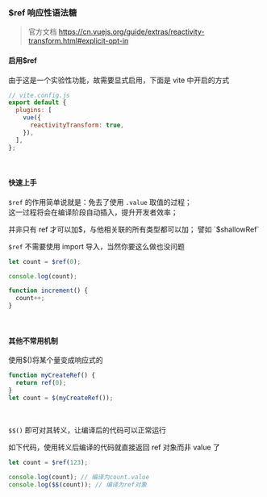 ### $ref 响应性语法糖

> 官方文档 https://cn.vuejs.org/guide/extras/reactivity-transform.html#explicit-opt-in

#### 启用$ref

由于这是一个实验性功能，故需要显式启用，下面是 vite 中开启的方式

```js
// vite.config.js
export default {
  plugins: [
    vue({
      reactivityTransform: true,
    }),
  ],
};
```

<br>

#### 快速上手

`$ref` 的作用简单说就是：免去了使用 `.value` 取值的过程；  
这一过程将会在编译阶段自动插入，提升开发者效率；

并非只有 ref 才可以加$，与他相关联的所有类型都可以加；  
譬如 `$shallowRef`

`$ref` 不需要使用 import 导入，当然你要这么做也没问题

```js
let count = $ref(0);

console.log(count);

function increment() {
  count++;
}
```

<br>

#### 其他不常用机制

使用$()将某个量变成响应式的

```js
function myCreateRef() {
  return ref(0);
}
let count = $(myCreateRef());
```

<br>

`$$()` 即可对其转义，让编译后的代码可以正常运行

如下代码，使用转义后编译的代码就直接返回 ref 对象而非 value 了

```js
let count = $ref(123);

console.log(count); // 编译为count.value
console.log($$(count)); // 编译为ref对象
```

<br>
